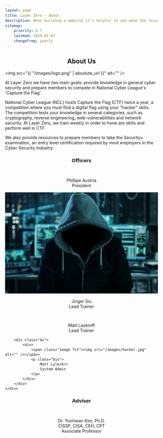 ```yaml
---
layout: page
title: Layer Zero - About 
description: When building a website it's helpful to see what the focus of your site is. This page is an example of how to show a website's focus.
sitemap:
    priority: 0.7
    lastmod: 2019-01-07
    changefreq: yearly
---
```

## About Us

<span class="image left"><img src="{{ "/images/logo.png" | absolute_url }}" alt="" /></span>

At Layer Zero we have two main goals: provide knowledge in general cyber security and prepare members to compete in National Cyber League's 'Capture the Flag'.

National Cyber League (NCL) hosts Capture the Flag (CTF) twice a year, a competition where you must find a digital flag using your "hacker" skills. The competition tests your knowledge in several categories, such as cryptography, reverse engineering, web-vulnerabilities and network security. At Layer Zero, we train weekly in order to hone are skills and perform well in CTF.

We also provide resources to prepare members to take the Security+ examination, an entry level certification required by most employers in the Cyber Security Industry.

### Officers
<div class="box alt">
    <div class="row 50% uniform">
        <div class="4u">
            <div>
                <span class="image fit"><img src="{{ "/images/hacker.jpg" | absolute_url }}" alt="" /></span>
                <p class="bio">
                    Phillipe Austria<br>
                    President
                </p>
            </div>
        </div>
        <div class="4u">
            <div>
                <span class="image fit"><img src="/images/hacker.jpg" alt="" /></span>
                <p class="bio">
                    Jinger Siu<br>
                    Lead Trainer
                </p>
            </div>
        </div>
        <div class="4u$">
            <div>
                <span class="image fit"><img src="{{ "/images/hacker.jpg" | absolute_url }}" alt="" /></span>
                <p class="bio">
                    Matt Lazeroff<br>
                    Lead Trainer
                </p>
            </div>
        </div>

        <div class="4u">
            <div>
                <span class="image fit"><img src="/images/hacker.jpg" alt="" /></span>
                <p class="bio">
                    Matt Lyle<br>
                    System Admin
                </p>
            </div>
        </div>
    </div>
</div>

### Adviser
<div class="box alt">
    <div class="adviser-pic 5u">
        <span class="image fit"><img src="{{ "/images/hacker.jpg" | absolute_url }}" alt="" /></span>
        <p class="bio">
            Dr. Yoohwan Kim, Ph.D.<br>
            CISSP, CISA, CEH, CPT<br>
            Associate Professor
        </p>
    </div>
<div>

<style>
#about-us, #officers, #adviser, .bio {
    text-align:center;
}

.adviser-pic {
    display: block;
     margin-left: auto;
     margin-right: auto;
}
</style>
